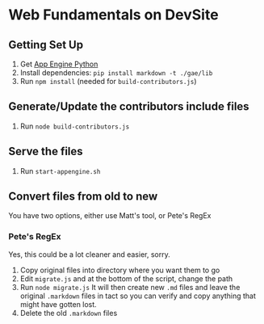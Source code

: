 # Web Fundamentals on DevSite 

## Getting Set Up
1. Get [App Engine Python](https://cloud.google.com/appengine/downloads#Google_App_Engine_SDK_for_Python)
2. Install dependencies: `pip install markdown -t ./gae/lib`
3. Run `npm install` (needed for `build-contributors.js`)

## Generate/Update the contributors include files
1. Run `node build-contributors.js`

## Serve the files
1. Run `start-appengine.sh`

## Convert files from old to new
You have two options, either use Matt's tool, or Pete's RegEx

### Pete's RegEx
Yes, this could be a lot cleaner and easier, sorry.
1. Copy original files into directory where you want them to go
2. Edit `migrate.js` and at the bottom of the script, change the path
3. Run `node migrate.js` It will then create new `.md` files and leave the
   original `.markdown` files in tact so you can verify and copy anything that
   might have gotten lost.
4. Delete the old `.markdown` files
